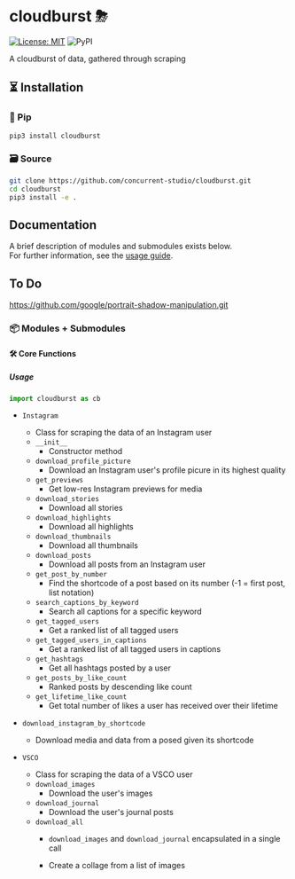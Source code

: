 # cloudburst ⛈
[![License: MIT](https://img.shields.io/badge/License-MIT-yellow.svg)](https://opensource.org/licenses/MIT) ![PyPI](https://img.shields.io/pypi/v/cloudburst)

A cloudburst of data, gathered through scraping 


## ⏳ Installation
### 🐍 Pip
```bash
pip3 install cloudburst
```

### 🗃 Source
```bash
git clone https://github.com/concurrent-studio/cloudburst.git
cd cloudburst
pip3 install -e .
```

## Documentation 
A brief description of modules and submodules exists below.  
For further information, see the [usage guide](https://concurrent-studio.github.io/cloudburst/).

## To Do
https://github.com/google/portrait-shadow-manipulation.git

### 📦 Modules + Submodules
#### 🛠 Core Functions
##### Usage
```python
import cloudburst as cb
```

- `Instagram`
    - Class for scraping the data of an Instagram user
    - `__init__`
        - Constructor method
    - `download_profile_picture`
        - Download an Instagram user's profile picure in its highest quality
    - `get_previews`
        - Get low-res Instagram previews for media
    - `download_stories`
        - Download all stories
    - `download_highlights`
        - Download all highlights
    - `download_thumbnails`
        - Download all thumbnails
    - `download_posts`
        - Download all posts from an Instagram user
    - `get_post_by_number`
        - Find the shortcode of a post based on its number (-1 = first post, list notation)
    - `search_captions_by_keyword`
        - Search all captions for a specific keyword
    - `get_tagged_users` 
        - Get a ranked list of all tagged users
    - `get_tagged_users_in_captions` 
        - Get a ranked list of all tagged users in captions
    - `get_hashtags`
        - Get all hashtags posted by a user
    - `get_posts_by_like_count`
        - Ranked posts by descending like count
    - `get_lifetime_like_count`
        - Get total number of likes a user has received over their lifetime
    
- `download_instagram_by_shortcode`
    - Download media and data from a posed given its shortcode 

- `VSCO`
    - Class for scraping the data of a VSCO user
    - `download_images`
        - Download the user's images
    - `download_journal`
        - Download the user's journal posts
    - `download_all`
        - `download_images` and `download_journal` encapsulated in a single call

       - Create a collage from a list of images


